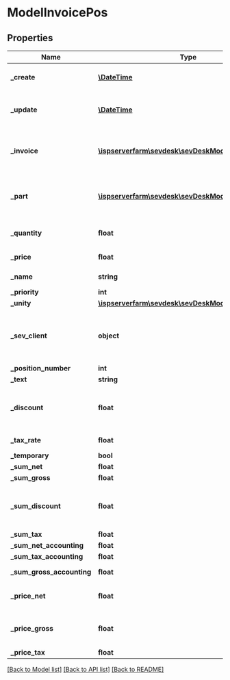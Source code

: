 # ModelInvoicePos

## Properties
Name | Type | Description | Notes
------------ | ------------- | ------------- | -------------
**_create** | [**\DateTime**](\DateTime.md) | creation date of the invoice position | [optional] 
**_update** | [**\DateTime**](\DateTime.md) | date the invoice position was last updated | [optional] 
**_invoice** | [**\ispserverfarm\sevdesk\sevDeskModel\ModelInvoice**](ModelInvoice.md) | the Model_Invoice the invoice position belongs to | [optional] 
**_part** | [**\ispserverfarm\sevdesk\sevDeskModel\ModelPart**](ModelPart.md) | the product/part which belongs to the invoice position | [optional] 
**_quantity** | **float** | the quantity of the product/part | [optional] 
**_price** | **float** | the price of the product/part | [optional] 
**_name** | **string** | the name of the product/part | [optional] 
**_priority** | **int** |  | [optional] 
**_unity** | [**\ispserverfarm\sevdesk\sevDeskModel\ModelUnity**](ModelUnity.md) |  | [optional] 
**_sev_client** | **object** | sevClient is the unique id every customer has and is used in nearly all operations | [optional] 
**_position_number** | **int** |  | [optional] 
**_text** | **string** |  | [optional] 
**_discount** | **float** | does not get filled, discount is handled in the discount_model | [optional] 
**_tax_rate** | **float** | tax rate in percent | [optional] 
**_temporary** | **bool** |  | [optional] 
**_sum_net** | **float** |  | [optional] 
**_sum_gross** | **float** |  | [optional] 
**_sum_discount** | **float** | does not get filled, sumDiscount is handled in the discount_model | [optional] 
**_sum_tax** | **float** |  | [optional] 
**_sum_net_accounting** | **float** | equals sumNet | [optional] 
**_sum_tax_accounting** | **float** | equals sumTax | [optional] 
**_sum_gross_accounting** | **float** | equals sumGross | [optional] 
**_price_net** | **float** | net price of the product/part (one) | [optional] 
**_price_gross** | **float** | gross price of the product/part (one) | [optional] 
**_price_tax** | **float** |  | [optional] 

[[Back to Model list]](../README.md#documentation-for-models) [[Back to API list]](../README.md#documentation-for-api-endpoints) [[Back to README]](../README.md)


